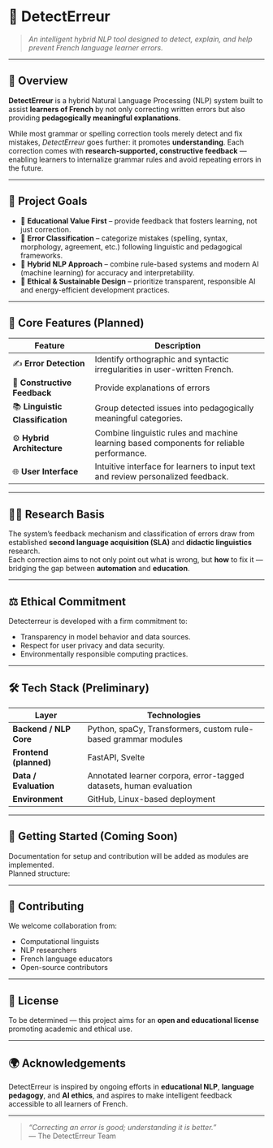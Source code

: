 # 🧠 DetectErreur

> *An intelligent hybrid NLP tool designed to detect, explain, and help prevent French language learner errors.*

---

## 📘 Overview

**DetectErreur** is a hybrid Natural Language Processing (NLP) system built to assist **learners of French** by not only correcting written errors but also providing **pedagogically meaningful explanations**.  

While most grammar or spelling correction tools merely detect and fix mistakes, *DetectErreur* goes further: it promotes **understanding**. Each correction comes with **research-supported, constructive feedback** — enabling learners to internalize grammar rules and avoid repeating errors in the future.

---

## 🎯 Project Goals

- 🩵 **Educational Value First** – provide feedback that fosters learning, not just correction.  
- 🧩 **Error Classification** – categorize mistakes (spelling, syntax, morphology, agreement, etc.) following linguistic and pedagogical frameworks.  
- 🤖 **Hybrid NLP Approach** – combine rule-based systems and modern AI (machine learning) for accuracy and interpretability.  
- 🌱 **Ethical & Sustainable Design** – prioritize transparent, responsible AI and energy-efficient development practices.  

---

## 🧬 Core Features (Planned)

| Feature | Description |
|----------|-------------|
| ✍️ **Error Detection** | Identify orthographic and syntactic irregularities in user-written French. |
| 💬 **Constructive Feedback** | Provide explanations of errors |
| 📚 **Linguistic Classification** | Group detected issues into pedagogically meaningful categories. |
| ⚙️ **Hybrid Architecture** | Combine linguistic rules and machine learning based components for reliable performance. |
| 🌐 **User Interface** | Intuitive interface for learners to input text and review personalized feedback. |

---

## 🧑‍🔬 Research Basis

The system’s feedback mechanism and classification of errors draw from established **second language acquisition (SLA)** and **didactic linguistics** research.  
Each correction aims to not only point out what is wrong, but **how** to fix it — bridging the gap between **automation** and **education**.

---

## ⚖️ Ethical Commitment

Detecterreur is developed with a firm commitment to:
- Transparency in model behavior and data sources.  
- Respect for user privacy and data security.  
- Environmentally responsible computing practices.  

---

## 🛠️ Tech Stack (Preliminary)

| Layer | Technologies |
|-------|---------------|
| **Backend / NLP Core** | Python, spaCy, Transformers, custom rule-based grammar modules |
| **Frontend (planned)** | FastAPI, Svelte |
| **Data / Evaluation** | Annotated learner corpora, error-tagged datasets, human evaluation |
| **Environment** | GitHub, Linux-based deployment |

---

## 🚀 Getting Started (Coming Soon)

Documentation for setup and contribution will be added as modules are implemented.  
Planned structure:

---

## 🤝 Contributing

We welcome collaboration from:
- Computational linguists  
- NLP researchers  
- French language educators  
- Open-source contributors  

---

## 📜 License

To be determined — this project aims for an **open and educational license** promoting academic and ethical use.

---

## 🌍 Acknowledgements

DetectErreur is inspired by ongoing efforts in **educational NLP**, **language pedagogy**, and **AI ethics**, and aspires to make intelligent feedback accessible to all learners of French.

---

> *“Correcting an error is good; understanding it is better.”*  
> — The DetectErreur Team
